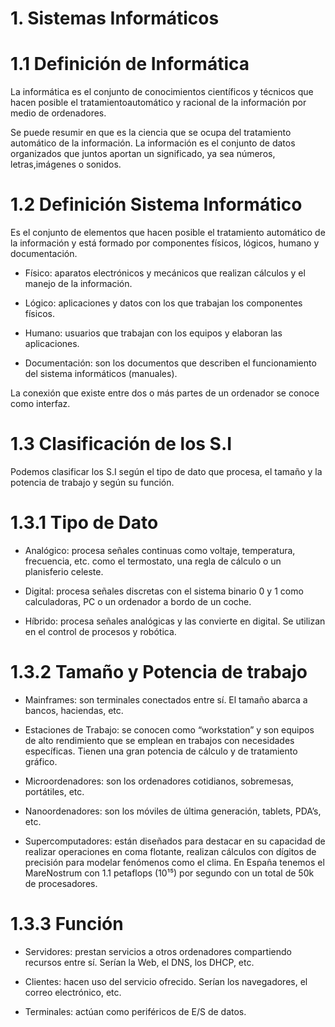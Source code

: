 # 1. Sistemas Informáticos
   
# 1.1 Definición de Informática

La informática es el conjunto de conocimientos científicos y técnicos que hacen posible el tratamientoautomático y racional de la información por medio de ordenadores.

Se puede resumir en que es la ciencia que se ocupa del tratamiento automático de la información.
La información es el conjunto de datos organizados que juntos aportan un significado, ya sea números, letras,imágenes o sonidos.

# 1.2 Definición Sistema Informático

Es el conjunto de elementos que hacen posible el tratamiento automático de la información y está formado por componentes físicos, lógicos, humano y documentación.

- Físico: aparatos electrónicos y mecánicos que realizan cálculos y el manejo de la información.
  
- Lógico: aplicaciones y datos con los que trabajan los componentes físicos.
  
- Humano: usuarios que trabajan con los equipos y elaboran las aplicaciones.
  
- Documentación: son los documentos que describen el funcionamiento del sistema informáticos (manuales).
  
La conexión que existe entre dos o más partes de un ordenador se conoce como interfaz.

# 1.3 Clasificación de los S.I

Podemos clasificar los S.I según el tipo de dato que procesa, el tamaño y la potencia de trabajo y según su función.

# 1.3.1 Tipo de Dato

- Analógico: procesa señales continuas como voltaje, temperatura, frecuencia, etc. como el termostato, una regla de cálculo o un planisferio celeste.
  
- Digital: procesa señales discretas con el sistema binario 0 y 1 como calculadoras, PC o un ordenador a bordo de un coche.
  
- Híbrido: procesa señales analógicas y las convierte en digital. Se utilizan en el control de procesos y robótica.
  
# 1.3.2 Tamaño y Potencia de trabajo

- Mainframes: son terminales conectados entre sí. El tamaño abarca a bancos, haciendas, etc.
  
- Estaciones de Trabajo: se conocen como “workstation” y son equipos de alto rendimiento que se emplean en trabajos con necesidades específicas. Tienen una gran potencia de cálculo y de tratamiento gráfico.
  
- Microordenadores: son los ordenadores cotidianos, sobremesas, portátiles, etc.
  
- Nanoordenadores: son los móviles de última generación, tablets, PDA’s, etc.
  
- Supercomputadores: están diseñados para destacar en su capacidad de realizar operaciones en coma flotante, realizan cálculos con dígitos de precisión para modelar fenómenos como el clima. En España tenemos el MareNostrum con 1.1 petaflops (10¹⁵) por segundo con un total de 50k de procesadores.
  
# 1.3.3 Función

- Servidores: prestan servicios a otros ordenadores compartiendo recursos entre sí. Serían la Web, el DNS, los DHCP, etc.
  
- Clientes: hacen uso del servicio ofrecido. Serían los navegadores, el correo electrónico, etc.
  
- Terminales: actúan como periféricos de E/S de datos.

